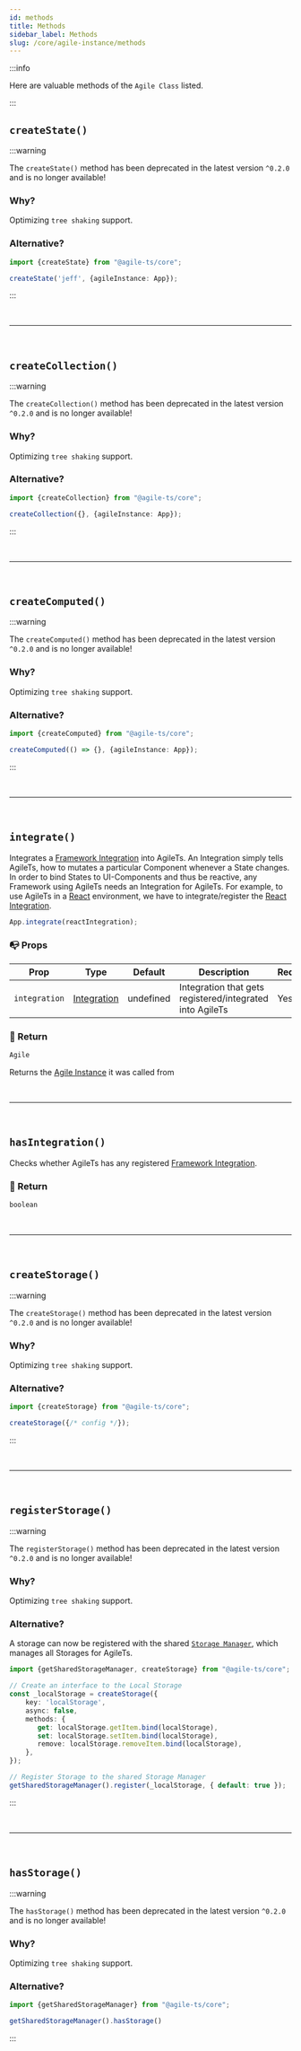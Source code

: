 ```yaml
---
id: methods
title: Methods
sidebar_label: Methods
slug: /core/agile-instance/methods
---
```


:::info

Here are valuable methods of the `Agile Class` listed.

:::


## `createState()`

:::warning

The `createState()` method has been deprecated in the latest version `^0.2.0`
and is no longer available!

### Why?
Optimizing `tree shaking` support.

### Alternative?
```ts
import {createState} from "@agile-ts/core";

createState('jeff', {agileInstance: App});
```

:::



<br />

---

<br />



## `createCollection()`

:::warning

The `createCollection()` method has been deprecated in the latest version `^0.2.0`
and is no longer available!

### Why?
Optimizing `tree shaking` support.

### Alternative?
```ts
import {createCollection} from "@agile-ts/core";

createCollection({}, {agileInstance: App});
```

:::



<br />

---

<br />



## `createComputed()`

:::warning

The `createComputed()` method has been deprecated in the latest version `^0.2.0`
and is no longer available!

### Why?
Optimizing `tree shaking` support.

### Alternative?
```ts
import {createComputed} from "@agile-ts/core";

createComputed(() => {}, {agileInstance: App});
```

:::



<br />

---

<br />



## `integrate()`

Integrates a [Framework Integration](../integration/Introduction.md) into AgileTs.
An Integration simply tells AgileTs, how to mutates a particular Component whenever a State changes.
In order to bind States to UI-Components and thus be reactive, any Framework using AgileTs needs an Integration for AgileTs.
For example, to use AgileTs in a [React](https://reactjs.org/) environment,
we have to integrate/register the [React Integration](../../../react/Introduction.md).
```ts
App.integrate(reactIntegration);
```

### 📭 Props

| Prop            | Type                                                              | Default   | Description                                                 | Required |
|-----------------|-------------------------------------------------------------------|-----------|-------------------------------------------------------------|----------|
| `integration`   | [Integration](../integration/Introduction.md)                     | undefined | Integration that gets registered/integrated into AgileTs    | Yes      |

### 📄 Return

```ts
Agile
```
Returns the [Agile Instance](./Introduction.md) it was called from



<br />

---

<br />



## `hasIntegration()`

Checks whether AgileTs has any registered [Framework Integration](../integration/Introduction.md).

### 📄 Return

```ts
boolean
```



<br />

---

<br />



## `createStorage()`

:::warning

The `createStorage()` method has been deprecated in the latest version `^0.2.0`
and is no longer available!

### Why?
Optimizing `tree shaking` support.

### Alternative?
```ts
import {createStorage} from "@agile-ts/core";

createStorage({/* config */});
```

:::



<br />

---

<br />



## `registerStorage()`

:::warning

The `registerStorage()` method has been deprecated in the latest version `^0.2.0`
and is no longer available!

### Why?
Optimizing `tree shaking` support.

### Alternative?
A storage can now be registered with the shared [`Storage Manager`](../storage/Introduction.md),
which manages all Storages for AgileTs.
```ts {15}
import {getSharedStorageManager, createStorage} from "@agile-ts/core";

// Create an interface to the Local Storage
const _localStorage = createStorage({
    key: 'localStorage',
    async: false,
    methods: {
       get: localStorage.getItem.bind(localStorage),
       set: localStorage.setItem.bind(localStorage),
       remove: localStorage.removeItem.bind(localStorage),
    },
});

// Register Storage to the shared Storage Manager
getSharedStorageManager().register(_localStorage, { default: true }); 
```

:::



<br />

---

<br />



## `hasStorage()`

:::warning

The `hasStorage()` method has been deprecated in the latest version `^0.2.0`
and is no longer available!

### Why?
Optimizing `tree shaking` support.

### Alternative?

```ts
import {getSharedStorageManager} from "@agile-ts/core";

getSharedStorageManager().hasStorage()
```

:::
